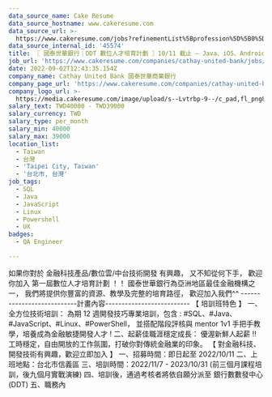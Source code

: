 ```yaml
---
data_source_name: Cake Resume
data_source_hostname: www.cakeresume.com
data_source_url: >-
  https://www.cakeresume.com/jobs?refinementList%5Bprofession%5D%5B0%5D=engineering_qa-engineer&refinementList%5Bsalary_type%5D=per_month&refinementList%5Bsalary_currency%5D=TWD&range%5Bsalary_range%5D%5Bmax%5D=600000
data_source_internal_id: '45574'
title: 〖 國泰世華銀行｜DDT 數位人才培育計劃 〗10/11 截止 — Java、iOS、Android、QC
job_url: 'https://www.cakeresume.com/companies/cathay-united-bank/jobs/DDT'
date: 2022-09-02T12:43:35.154Z
company_name: Cathay United Bank 國泰世華商業銀行
company_page_url: 'https://www.cakeresume.com/companies/cathay-united-bank'
company_logo_url: >-
  https://media.cakeresume.com/image/upload/s--Lvtrbp-9--/c_pad,fl_png8,h_200,w_200/v1640855317/bwlajq8fxb5jk3rwrhyp.png
salary_text: TWD40000 - TWD39000
salary_currency: TWD
salary_type: per_month
salary_min: 40000
salary_max: 39000
location_list:
  - Taiwan
  - 台灣
  - 'Taipei City, Taiwan'
  - '台北市, 台灣'
job_tags:
  - SQL
  - Java
  - JavaScript
  - Linux
  - Powershell
  - UX
badges:
  - QA Engineer

---
```


如果你對於 金融科技產品/數位雲/中台技術開發 有興趣， 又不知從何下手， 歡迎你加入 第一屆數位人才培育計劃 ！！ 國泰世華銀行為亞洲地區最佳金融機構之一， 我們將提供你豐富的資源、教學及完整的培育路徑， 歡迎加入我們^^ ---------------------------計畫內容-------------------------- 【 培訓班特色 】 一、全方位技術培訓： 為期 12 週開發技巧專業培訓，包含 : #SQL、#Java、#JavaScript、#Linux、#PowerShell， 並搭配階段評核與 mentor 1v1 手把手教學，培養成為金融敏捷開發人才 ! 二、起薪佳職涯穩定成長： 優渥新鮮人起薪 !! 工時穩定，自由開放的工作氛圍，打破你對傳統金融業的印象。 【 對金融科技、開發技術有興趣，歡迎立即加入 】 一、招募時間：即日起至 2022/10/11 二、上班地點：台北市信義區 三、培訓時間：2022/11/7 - 2023/10/31 (前三個月課程培訓，後九個月實戰演練) 四、培訓後，通過考核者將依自願分派至 銀行數數發中心 (DDT) 五、職務內